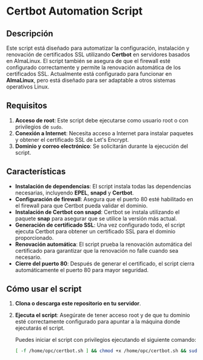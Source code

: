 # Certbot Automation Script

## Descripción

Este script está diseñado para automatizar la configuración, instalación y renovación de certificados SSL utilizando **Certbot** en servidores basados en AlmaLinux. El script también se asegura de que el firewall esté configurado correctamente y permite la renovación automática de los certificados SSL. Actualmente está configurado para funcionar en **AlmaLinux**, pero está diseñado para ser adaptable a otros sistemas operativos Linux.

## Requisitos

1. **Acceso de root**: Este script debe ejecutarse como usuario root o con privilegios de `sudo`.
2. **Conexión a Internet**: Necesita acceso a Internet para instalar paquetes y obtener el certificado SSL de Let's Encrypt.
3. **Dominio y correo electrónico**: Se solicitarán durante la ejecución del script.

## Características

- **Instalación de dependencias**: El script instala todas las dependencias necesarias, incluyendo **EPEL**, **snapd** y **Certbot**.
- **Configuración de firewall**: Asegura que el puerto 80 esté habilitado en el firewall para que Certbot pueda validar el dominio.
- **Instalación de Certbot con snapd**: Certbot se instala utilizando el paquete **snap** para asegurar que se utilice la versión más actual.
- **Generación de certificado SSL**: Una vez configurado todo, el script ejecuta Certbot para obtener un certificado SSL para el dominio proporcionado.
- **Renovación automática**: El script prueba la renovación automática del certificado para garantizar que la renovación no falle cuando sea necesario.
- **Cierre del puerto 80**: Después de generar el certificado, el script cierra automáticamente el puerto 80 para mayor seguridad.

## Cómo usar el script

1. **Clona o descarga este repositorio en tu servidor**.

2. **Ejecuta el script**:
   Asegúrate de tener acceso root y de que tu dominio esté correctamente configurado para apuntar a la máquina donde ejecutarás el script.

   Puedes iniciar el script con privilegios ejecutando el siguiente comando:

   ```bash
   [ -f /home/opc/certbot.sh ] && chmod +x /home/opc/certbot.sh && sudo /home/opc/certbot.sh
